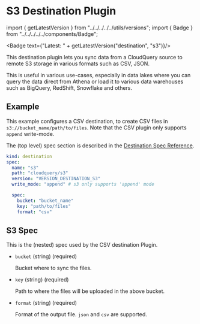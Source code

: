 # S3 Destination Plugin

import { getLatestVersion } from "../../../../../utils/versions";
import { Badge } from "../../../../../components/Badge";

<Badge text={"Latest: " + getLatestVersion("destination", "s3")}/>

This destination plugin lets you sync data from a CloudQuery source to remote S3 storage in various formats such as CSV, JSON.

This is useful in various use-cases, especially in data lakes where you can query the data direct from Athena or load it to various data warehouses such as BigQuery, RedShift, Snowflake and others.

## Example

This example configures a CSV destination, to create CSV files in `s3://bucket_name/path/to/files`. Note that the CSV plugin only supports `append` write-mode.

The (top level) spec section is described in the [Destination Spec Reference](/docs/reference/destination-spec).

```yaml
kind: destination
spec:
  name: "s3"
  path: "cloudquery/s3"
  version: "VERSION_DESTINATION_S3"
  write_mode: "append" # s3 only supports 'append' mode

  spec:
    bucket: "bucket_name"
    key: "path/to/files"
    format: "csv"
```

## S3 Spec

This is the (nested) spec used by the CSV destination Plugin.

- `bucket` (string) (required)

  Bucket where to sync the files.

- `key` (string) (required)

  Path to where the files will be uploaded in the above bucket.

- `format` (string) (required)

  Format of the output file. `json` and `csv` are supported.
